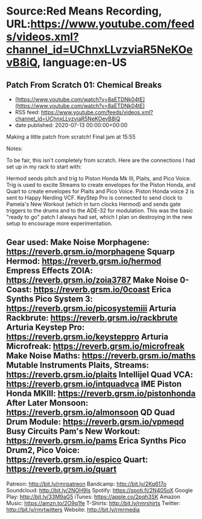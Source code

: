 # Source:Red Means Recording, URL:https://www.youtube.com/feeds/videos.xml?channel_id=UChnxLLvzviaR5NeKOevB8iQ, language:en-US

## Patch From Scratch 01: Chemical Breaks
 - [https://www.youtube.com/watch?v=8aETDNk04tE](https://www.youtube.com/watch?v=8aETDNk04tE)
 - RSS feed: https://www.youtube.com/feeds/videos.xml?channel_id=UChnxLLvzviaR5NeKOevB8iQ
 - date published: 2020-07-13 00:00:00+00:00

Making a little patch from scratch! Final jam at 15:55

Notes:

To be fair, this isn't completely from scratch. Here are the connections I had set up in my rack to start with:

Hermod sends pitch and trig to Piston Honda Mk III, Plaits, and Pico Voice. Trig is used to excite Streams to create envelopes for the Piston Honda, and Quart to create envelopes for Plaits and Pico Voice. Piston Honda voice 2 is sent to Happy Nerding VCF. KeyStep Pro is connected to send clock to Pamela's New Workout (which in turn clocks Hermod) and sends gate triggers to the drums and to the ADE-32 for modulation. This was the basic "ready to go" patch I always had set, which I plan on destroying in the new setup to encourage more experimentation.  

Gear used: 
Make Noise Morphagene: https://reverb.grsm.io/morphagene
Squarp Hermod: https://reverb.grsm.io/hermod
Empress Effects ZOIA: https://reverb.grsm.io/zoia3787
Make Noise 0-Coast: https://reverb.grsm.io/0coast
Erica Synths Pico System 3: https://reverb.grsm.io/picosystemiii
Arturia Rackbrute: https://reverb.grsm.io/rackbrute
Arturia Keystep Pro: https://reverb.grsm.io/keysteppro
Arturia Microfreak: https://reverb.grsm.io/microfreak
Make Noise Maths: https://reverb.grsm.io/maths
Mutable Instruments Plaits, Streams: https://reverb.grsm.io/plaits
Intellijel Quad VCA: https://reverb.grsm.io/intquadvca
IME Piston Honda MKIII: https://reverb.grsm.io/pistonhonda
After Later Monsoon: https://reverb.grsm.io/almonsoon
QD Quad Drum Module: https://reverb.grsm.io/vpmeqd
Busy Circuits Pam's New Workout: https://reverb.grsm.io/pams
Erica Synths Pico Drum2, Pico Voice: https://reverb.grsm.io/espico
Quart: https://reverb.grsm.io/quart
------------------------------------
Patreon: http://bit.ly/rmrpatreon
Bandcamp: http://bit.ly/2Kq617o
Soundcloud: http://bit.ly/2NOH9Is
Spotify: https://spoti.fi/2N40SoX
Google Play: http://bit.ly/33M9aG5
iTunes: https://apple.co/2pqh3SK
Amazon Music: https://amzn.to/2O9q1fe
T-Shirts: http://bit.ly/rmrshirts
Twitter: http://bit.ly/rmrtwitters
Website: http://bit.ly/rmrmedia

